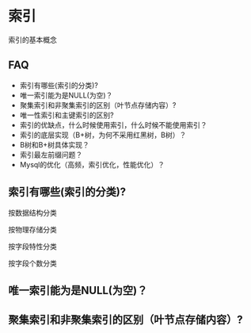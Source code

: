 
# 索引

索引的基本概念

## FAQ

- 索引有哪些(索引的分类)?
- 唯一索引能为是NULL(为空)？
- 聚集索引和非聚集索引的区别（叶节点存储内容）?
- 唯一性索引和主键索引的区别?
- 索引的优缺点，什么时候使用索引，什么时候不能使用索引？
- 索引的底层实现（B+树，为何不采用红黑树，B树）？
- B树和B+树具体实现？
- 索引最左前缀问题？
- Mysql的优化（高频，索引优化，性能优化）？

## 索引有哪些(索引的分类)?

按数据结构分类

按物理存储分类

按字段特性分类

按字段个数分类

## 唯一索引能为是NULL(为空)？


## 聚集索引和非聚集索引的区别（叶节点存储内容）?